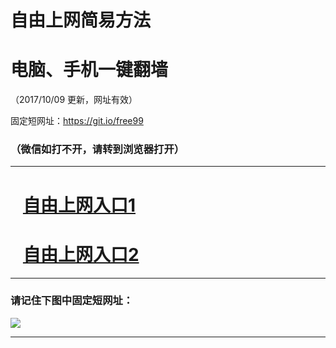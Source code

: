 ﻿# 自由上网简易方法

# 电脑、手机一键翻墙

（2017/10/09 更新，网址有效）

固定短网址：https://git.io/free99

### （微信如打不开，请转到浏览器打开）


***





# &nbsp;&nbsp; <a href="http://ft89255306.fwq-tz-1001.info/fwqtz01.html?t=100900132072 " target="_blank">自由上网入口1</a>
# &nbsp;&nbsp; <a href="http://ft1181310478.fwq-tz-1002.info/fwqtz02.html?t=100900110470 " target="_blank">自由上网入口2</a>
***

### 请记住下图中固定短网址：

<img src="https://s3-us-west-2.amazonaws.com/fwq-1001/yjfq-20170905okok.png" /> 


***

